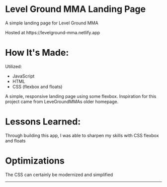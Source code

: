 # Level Ground MMA Landing Page

<p> A simple landing page for Level Ground MMA </p>
<p> Hosted at https://levelground-mma.netlify.app </p>

<h1>How It's Made:</h1>
<p>Utilized: </p> 
    <ul> 
        <li>JavaScript</li>
        <li>HTML</li>
        <li>CSS (flexbox and floats)</li>
    </ul>

<p>A simple, responsive landing page using some flexbox. Inspiration for this project came from LeveGroundMMAs older homepage.<p/>

<h1>Lessons Learned:</h1>
<p>Through building this app, I was able to sharpen my skills with CSS flexbox and floats</p>

<h1>Optimizations</h1>
<p>The CSS can certainly be modernized and simplified </p>

---
